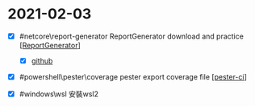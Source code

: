 # 2021-02-03

- [x] #netcore\report-generator ReportGenerator download and practice [[ReportGenerator]]
    - [x] [github](https://github.com/danielpalme/ReportGenerator)
- [x] #powershell\pester\coverage pester export coverage file [[pester-ci]]
- [x] #windows\wsl 安裝wsl2


[//begin]: # "Autogenerated link references for markdown compatibility"
[ReportGenerator]: ../../../../devops/4-test/learning/reportgenerator.md "ReportGenerator"
[pester-ci]: ../../../../devops/2-code/learning/language/Powershell/testing/pester-ci.md "Pester Ci"
[//end]: # "Autogenerated link references"